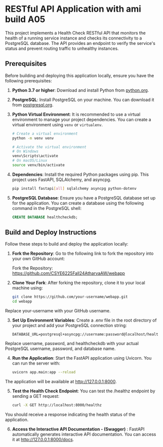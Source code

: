 # RESTful API Application with ami build A05

This project implements a Health Check RESTful API that monitors the health of a running service instance and checks its connectivity to a PostgreSQL database. The API provides an endpoint to verify the service's status and prevent routing traffic to unhealthy instances.

## Prerequisites

Before building and deploying this application locally, ensure you have the following prerequisites:

1. **Python 3.7 or higher**: Download and install Python from [python.org](https://www.python.org/downloads/).

2. **PostgreSQL**: Install PostgreSQL on your machine. You can download it from [postgresql.org](https://www.postgresql.org/download/).

3. **Python Virtual Environment**: It is recommended to use a virtual environment to manage your project dependencies. You can create a virtual environment using `venv` or `virtualenv`.

   ```bash
   # Create a virtual environment
   python -m venv venv

   # Activate the virtual environment
   # On Windows
   venv\Scripts\activate
   # On macOS/Linux
   source venv/bin/activate
4. **Dependencies**: Install the required Python packages using pip. This project uses FastAPI, SQLAlchemy, and asyncpg.

    ```bash
    pip install fastapi[all] sqlalchemy asyncpg python-dotenv
5. **PostgreSQL Database**: Ensure you have a PostgreSQL database set up for the application. You can create a database using the following command in the PostgreSQL shell:

    ```sql
    CREATE DATABASE healthcheckdb;
## Build and Deploy Instructions

Follow these steps to build and deploy the application locally:

1. **Fork the Repository**: Go to the following link to fork the repository into your own GitHub account:

    Fork the Repository: https://github.com/CSYE6225Fall24AtharvaAW/webapp
2. **Clone Your Fork**: After forking the repository, clone it to your local machine using:

    ```bash
    git clone https://github.com/your-username/webapp.git
    cd webapp
Replace your-username with your GitHub username.

3. **Set Up Environment Variables**: Create a .env file in the root directory of your project and add your PostgreSQL connection string:

    ```plaintext
    DATABASE_URL=postgresql+asyncpg://username:password@localhost/healthcheckdb
Replace username, password, and healthcheckdb with your actual PostgreSQL username, password, and database name.

4. **Run the Application**: Start the FastAPI application using Uvicorn. You can run the server with:

    ```bash
    uvicorn app.main:app --reload
The application will be available at http://127.0.0.1:8000.

5. **Test the Health Check Endpoint**: You can test the /healthz endpoint by sending a GET request:

    ```bash
    curl -X GET http://localhost:8000/healthz
You should receive a response indicating the health status of the application.

6. **Access the Interactive API Documentation - (Swagger)** : FastAPI automatically generates interactive API documentation. You can access it at http://127.0.0.1:8000/docs.
